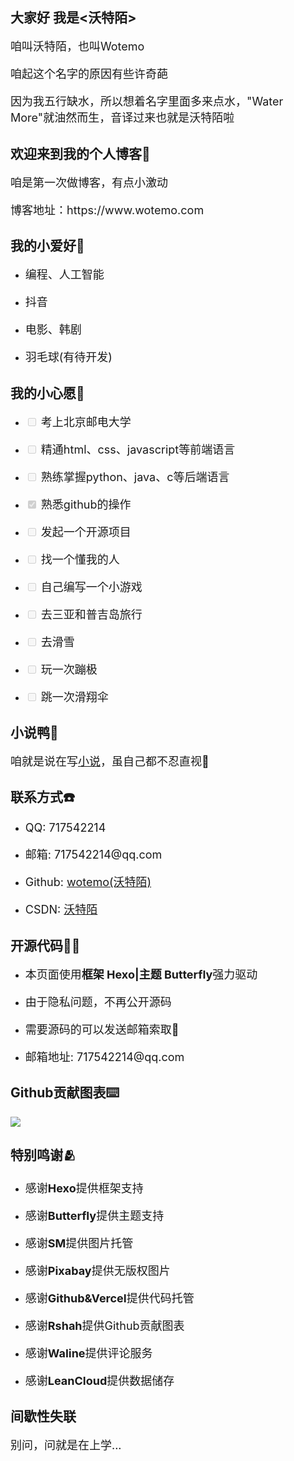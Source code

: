 ## 大家好 我是<沃特陌>

<p style="font-size: 18px"> 咱叫沃特陌，也叫Wotemo</p>
<p style="font-size: 18px"> 咱起这个名字的原因有些许奇葩</p>
<p style="font-size: 18px"> 因为我五行缺水，所以想着名字里面多来点水，"Water More"就油然而生，音译过来也就是沃特陌啦</p>

## 欢迎来到我的个人博客👏

<p style="font-size: 18px"> 咱是第一次做博客，有点小激动</p>
<p style="font-size: 18px"> 博客地址：https://www.wotemo.com</p>
 

## 我的小爱好🥳
<ul>
    <li><p style="font-size: 18px"> 编程、人工智能</p></li>
    <li><p style="font-size: 18px"> 抖音</p></li>
    <li><p style="font-size: 18px"> 电影、韩剧</p></li>
    <li><p style="font-size: 18px"> 羽毛球(有待开发)</p></li>
</ul>

## 我的小心愿💓

<ul>
    <li><p style="font-size: 18px"><input disabled type="checkbox"> 考上北京邮电大学</p></li>
    <li><p style="font-size: 18px"><input disabled type="checkbox"> 精通html、css、javascript等前端语言</p></li>
    <li><p style="font-size: 18px"><input disabled type="checkbox"> 熟练掌握python、java、c等后端语言</p></li>
    <li><p style="font-size: 18px"><input checked disabled type="checkbox"> 熟悉github的操作</p></li>
    <li><p style="font-size: 18px"><input disabled type="checkbox"> 发起一个开源项目</p></li>
    <li><p style="font-size: 18px"><input disabled type="checkbox"> 找一个懂我的人</p></li>
    <li><p style="font-size: 18px"><input disabled type="checkbox"> 自己编写一个小游戏</p></li>
    <li><p style="font-size: 18px"><input disabled type="checkbox"> 去三亚和普吉岛旅行</p></li>
    <li><p style="font-size: 18px"><input disabled type="checkbox"> 去滑雪</p></li>
    <li><p style="font-size: 18px"><input disabled type="checkbox"> 玩一次蹦极</p></li>
    <li><p style="font-size: 18px"><input disabled type="checkbox"> 跳一次滑翔伞</p></li>
</ul>

## 小说鸭📖
<p style="font-size: 18px"> 咱就是说在写<a href='https://www.wotemo.com/book/'>小说</a>，虽自己都不忍直视🤭</p>

## 联系方式☎️

<ul>
    <li><p style="font-size: 18px"> QQ: 717542214</p></li>
    <li><p style="font-size: 18px"> 邮箱: 717542214@qq.com</p></li>
    <li><p style="font-size: 18px"> Github: <a target="_blank" rel="noopener" href="https://github.com/wotemo/">wotemo(沃特陌)</a></p></li>
    <li><p style="font-size: 18px"> CSDN: <a target="_blank" rel="noopener" href="https://blog.csdn.net/shr105">沃特陌</a></p></li>
</ul>

## 开源代码👨‍💻

<ul>
<li><p style="font-size: 18px"> 本页面使用<strong>框架 Hexo|主题 Butterfly</strong>强力驱动</p></li>
<li><p style="font-size: 18px"> 由于隐私问题，不再公开源码</p></li>
<li><p style="font-size: 18px"> 需要源码的可以发送邮箱索取📮</p></li>
<li><p style="font-size: 18px"> 邮箱地址: 717542214@qq.com</p></li>
</ul>

## Github贡献图表⌨️

<p><img src="https://ghchart.rshah.org/wotemo"></p>

## 特别鸣谢🫂

<ul>
    <li><p style="font-size: 18px"> 感谢<strong>Hexo</strong>提供框架支持</p></li>
    <li><p style="font-size: 18px"> 感谢<strong>Butterfly</strong>提供主题支持</p></li>
    <li><p style="font-size: 18px"> 感谢<strong>SM</strong>提供图片托管</p></li>
    <li><p style="font-size: 18px"> 感谢<strong>Pixabay</strong>提供无版权图片</p></li>
    <li><p style="font-size: 18px"> 感谢<strong>Github&Vercel</strong>提供代码托管</p></li>
    <li><p style="font-size: 18px"> 感谢<strong>Rshah</strong>提供Github贡献图表</p></li>
    <li><p style="font-size: 18px"> 感谢<strong>Waline</strong>提供评论服务</p></li>
    <li><p style="font-size: 18px"> 感谢<strong>LeanCloud</strong>提供数据储存</p></li>
</ul>

## 间歇性失联
<p style="font-size: 18px"> 别问，问就是在上学...</p>
